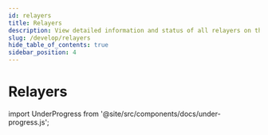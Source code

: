 ```yaml
---
id: relayers
title: Relayers
description: View detailed information and status of all relayers on the Junction chain.
slug: /develop/relayers
hide_table_of_contents: true
sidebar_position: 4
---
```


# Relayers

import UnderProgress from '@site/src/components/docs/under-progress.js';

<UnderProgress />
